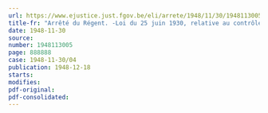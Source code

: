 ```yaml
---
url: https://www.ejustice.just.fgov.be/eli/arrete/1948/11/30/1948113005/justel
title-fr: "Arrêté du Régent. -Loi du 25 juin 1930, relative au contrôle des entreprises d'assurances sur la vie. - Approbation de modifications statutaires"
date: 1948-11-30
source:
number: 1948113005
page: 888888
case: 1948-11-30/04
publication: 1948-12-18
starts:
modifies:
pdf-original:
pdf-consolidated:
---
```


